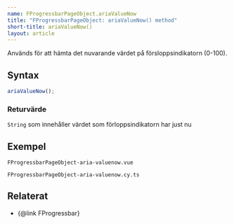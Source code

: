 ```yaml
---
name: FProgressbarPageObject.ariaValueNow
title: "FProgressbarPageObject: ariaValueNow() method"
short-title: ariaValueNow()
layout: article
---
```


Används för att hämta det nuvarande värdet på försloppsindikatorn (0-100).

## Syntax

```ts
ariaValueNow();
```

### Returvärde

`String` som innehåller värdet som förloppsindikatorn har just nu

## Exempel

```import static
FProgressbarPageObject-aria-valuenow.vue
```

```import
FProgressbarPageObject-aria-valuenow.cy.ts
```

## Relaterat

- {@link FProgressbar}
